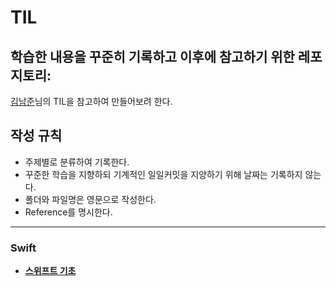 # TIL

## 학습한 내용을 꾸준히 기록하고 이후에 참고하기 위한 레포지토리:

[김남준](https://github.com/namjunemy/TIL)님의 TIL을 참고하여 만들어보려 한다.

## 작성 규칙

- 주제별로 분류하여 기록한다.
- 꾸준한 학습을 지향하되 기계적인 일일커밋을 지양하기 위해 날짜는 기록하지 않는다.
- 폴더와 파일명은 영문으로 작성한다.
- Reference를 명시한다.

---

### Swift

- [**스위프트 기초**](https://github.com/SeongjaePark/TIL/blob/master/Documents/Swift/swiftBasic.md)
